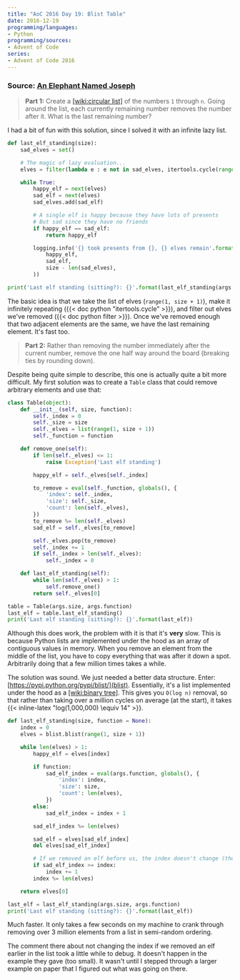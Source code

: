 ```yaml
---
title: "AoC 2016 Day 19: Blist Table"
date: 2016-12-19
programming/languages:
- Python
programming/sources:
- Advent of Code
series:
- Advent of Code 2016
---
```

### Source: [An Elephant Named Joseph](http://adventofcode.com/2016/day/19)

> **Part 1:** Create a [[wiki:circular list]]() of the numbers `1` through `n`. Going around the list, each currently remaining number removes the number after it. What is the last remaining number?

<!--more-->

I had a bit of fun with this solution, since I solved it with an infinite lazy list.

```python
def last_elf_standing(size):
    sad_elves = set()

    # The magic of lazy evaluation...
    elves = filter(lambda e : e not in sad_elves, itertools.cycle(range(1, size + 1)))

    while True:
        happy_elf = next(elves)
        sad_elf = next(elves)
        sad_elves.add(sad_elf)

        # A single elf is happy because they have lots of presents
        # But sad since they have no friends
        if happy_elf == sad_elf:
            return happy_elf

        logging.info('{} took presents from {}, {} elves remain'.format(
            happy_elf,
            sad_elf,
            size - len(sad_elves),
        ))

print('Last elf standing (sitting?): {}'.format(last_elf_standing(args.size)))
```

The basic idea is that we take the list of elves (`range(1, size + 1)`), make it infinitely repeating ({{< doc python "itertools.cycle" >}}), and filter out elves we've removed ({{< doc python filter >}}). Once we've removed enough that two adjacent elements are the same, we have the last remaining element. It's fast too.

> **Part 2:** Rather than removing the number immediately after the current number, remove the one half way around the board (breaking ties by rounding down).

Despite being quite simple to describe, this one is actually quite a bit more difficult. My first solution was to create a `Table` class that could remove arbitrary elements and use that:

```python
class Table(object):
    def __init__(self, size, function):
        self._index = 0
        self._size = size
        self._elves = list(range(1, size + 1))
        self._function = function

    def remove_one(self):
        if len(self._elves) <= 1:
            raise Exception('Last elf standing')

        happy_elf = self._elves[self._index]

        to_remove = eval(self._function, globals(), {
            'index': self._index,
            'size': self._size,
            'count': len(self._elves),
        })
        to_remove %= len(self._elves)
        sad_elf = self._elves[to_remove]

        self._elves.pop(to_remove)
        self._index += 1
        if self._index > len(self._elves):
            self._index = 0

    def last_elf_standing(self):
        while len(self._elves) > 1:
            self.remove_one()
        return self._elves[0]

table = Table(args.size, args.function)
last_elf = table.last_elf_standing()
print('Last elf standing (sitting?): {}'.format(last_elf))
```

Although this does work, the problem with it is that it's **very** slow. This is because Python lists are implemented under the hood as an array of contiguous values in memory. When you remove an element from the middle of the list, you have to copy everything that was after it down a spot. Arbitrarily doing that a few million times takes a while.

The solution was sound. We just needed a better data structure. Enter: [https://pypi.python.org/pypi/blist/](blist). Essentially, it's a list implemented under the hood as a [[wiki:binary tree]](). This gives you `O(log n)` removal, so that rather than taking over a million cycles on average (at the start), it takes {{< inline-latex "log(1,000,000) \equiv 14" >}}.

```python
def last_elf_standing(size, function = None):
    index = 0
    elves = blist.blist(range(1, size + 1))

    while len(elves) > 1:
        happy_elf = elves[index]

        if function:
            sad_elf_index = eval(args.function, globals(), {
                'index': index,
                'size': size,
                'count': len(elves),
            })
        else:
            sad_elf_index = index + 1

        sad_elf_index %= len(elves)

        sad_elf = elves[sad_elf_index]
        del elves[sad_elf_index]

        # If we removed an elf before us, the index doesn't change (the elf at that index does)
        if sad_elf_index >= index:
            index += 1
        index %= len(elves)

    return elves[0]

last_elf = last_elf_standing(args.size, args.function)
print('Last elf standing (sitting?): {}'.format(last_elf))
```

Much faster. It only takes a few seconds on my machine to crank through removing over 3 million elements from a list in semi-random ordering.

The comment there about not changing the index if we removed an elf earlier in the list took a little while to debug. It doesn't happen in the example they gave (too small). It wasn't until I stepped through a larger example on paper that I figured out what was going on there. 
